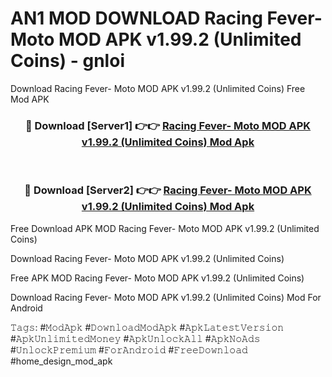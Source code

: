 # AN1 MOD DOWNLOAD Racing Fever- Moto MOD APK v1.99.2 (Unlimited Coins) - gnloi
Download Racing Fever- Moto MOD APK v1.99.2 (Unlimited Coins) Free Mod APK

<div align="center">
<h3>🔴 Download [Server1] 👉👉 <a href="https://apk-comot.site?title=Racing_Fever-_Moto_MOD_APK_v1.99.2_(Unlimited_Coins)">Racing Fever- Moto MOD APK v1.99.2 (Unlimited Coins) Mod Apk</a></h3><br>

<h3>🔴 Download [Server2] 👉👉 <a href="https://apk-comot.site?title=Racing_Fever-_Moto_MOD_APK_v1.99.2_(Unlimited_Coins)">Racing Fever- Moto MOD APK v1.99.2 (Unlimited Coins) Mod Apk</a></h3>
</div>


Free Download APK MOD Racing Fever- Moto MOD APK v1.99.2 (Unlimited Coins)

Download Racing Fever- Moto MOD APK v1.99.2 (Unlimited Coins) 

Free APK MOD Racing Fever- Moto MOD APK v1.99.2 (Unlimited Coins) 

Download Racing Fever- Moto MOD APK v1.99.2 (Unlimited Coins) Mod For Android

𝚃𝚊𝚐𝚜: #𝙼𝚘𝚍𝙰𝚙𝚔 #𝙳𝚘𝚠𝚗𝚕𝚘𝚊𝚍𝙼𝚘𝚍𝙰𝚙𝚔 #𝙰𝚙𝚔𝙻𝚊𝚝𝚎𝚜𝚝𝚅𝚎𝚛𝚜𝚒𝚘𝚗 #𝙰𝚙𝚔𝚄𝚗𝚕𝚒𝚖𝚒𝚝𝚎𝚍𝙼𝚘𝚗𝚎𝚢 #𝙰𝚙𝚔𝚄𝚗𝚕𝚘𝚌𝚔𝙰𝚕𝚕 #𝙰𝚙𝚔𝙽𝚘𝙰𝚍𝚜 #𝚄𝚗𝚕𝚘𝚌𝚔𝙿𝚛𝚎𝚖𝚒𝚞𝚖 #𝙵𝚘𝚛𝙰𝚗𝚍𝚛𝚘𝚒𝚍 #𝙵𝚛𝚎𝚎𝙳𝚘𝚠𝚗𝚕𝚘𝚊𝚍 #home_design_mod_apk